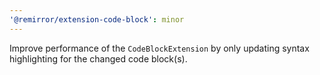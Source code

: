 ```yaml
---
'@remirror/extension-code-block': minor
---
```


Improve performance of the `CodeBlockExtension` by only updating syntax highlighting for the changed code block(s).
